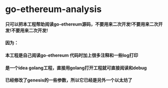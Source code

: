 # go-ethereum-analysis

#### 只可以把本工程帮助阅读go-ethereum源码，不要用来二次开发!不要用来二次开发!不要用来二次开发!

#### 因为：

#### 本工程是自己阅读go-ethereum 代码时加上很多注释和一些log打印

#### 是一个idea golang工程，直接用golang打开工程就可直接阅读和debug

#### 已经修改了genesis的一些参数，所以它已经是另外一个以太坊了

